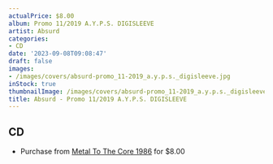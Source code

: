 ```yaml
---
actualPrice: $8.00
album: Promo 11/2019 A.Y.P.S. DIGISLEEVE
artist: Absurd
categories:
- CD
date: '2023-09-08T09:08:47'
draft: false
images:
- /images/covers/absurd-promo_11-2019_a.y.p.s._digisleeve.jpg
inStock: true
thumbnailImage: /images/covers/absurd-promo_11-2019_a.y.p.s._digisleeve-thumb.jpg
title: Absurd - Promo 11/2019 A.Y.P.S. DIGISLEEVE
---
```


## CD
* Purchase from [Metal To The Core 1986](https://metaltothecore1986.com/shop/absurd-promo-11-2019-a-y-p-s-digisleeve-cd/) for $8.00
